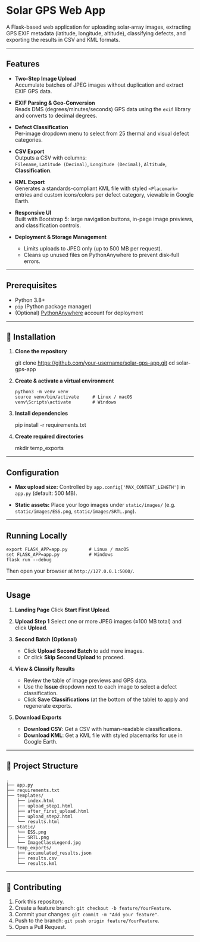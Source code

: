# Solar GPS Web App

A Flask-based web application for uploading solar‐array images, extracting GPS EXIF metadata (latitude, longitude, altitude), classifying defects, and exporting the results in CSV and KML formats.

---

##  Features

- **Two-Step Image Upload**  
  Accumulate batches of JPEG images without duplication and extract EXIF GPS data.

- **EXIF Parsing & Geo-Conversion**  
  Reads DMS (degrees/minutes/seconds) GPS data using the `exif` library and converts to decimal degrees.

- **Defect Classification**  
  Per-image dropdown menu to select from 25 thermal and visual defect categories.

- **CSV Export**  
  Outputs a CSV with columns:  
  `Filename`, `Latitude (Decimal)`, `Longitude (Decimal)`, `Altitude`, **Classification**.

- **KML Export**  
  Generates a standards-compliant KML file with styled `<Placemark>` entries and custom icons/colors per defect category, viewable in Google Earth.

- **Responsive UI**  
  Built with Bootstrap 5: large navigation buttons, in-page image previews, and classification controls.

- **Deployment & Storage Management**  
  - Limits uploads to JPEG only (up to 500 MB per request).  
  - Cleans up unused files on PythonAnywhere to prevent disk-full errors.

---

## Prerequisites

- Python 3.8+  
- `pip` (Python package manager)  
- (Optional) [PythonAnywhere](https://www.pythonanywhere.com/) account for deployment  

---

## 🚀 Installation

1. **Clone the repository**  

   git clone https://github.com/your-username/solar-gps-app.git
   cd solar-gps-app


2. **Create & activate a virtual environment**

   ```
   python3 -m venv venv
   source venv/bin/activate     # Linux / macOS
   venv\Scripts\activate        # Windows
   ```

3. **Install dependencies**


   pip install -r requirements.txt


4. **Create required directories**


   mkdir temp_exports


---

##  Configuration

* **Max upload size:**
  Controlled by `app.config['MAX_CONTENT_LENGTH']` in `app.py` (default: 500 MB).

* **Static assets:**
  Place your logo images under `static/images/` (e.g. `static/images/ESS.png`, `static/images/SRTL.png`).

---

##  Running Locally

```
export FLASK_APP=app.py        # Linux / macOS
set FLASK_APP=app.py           # Windows
flask run --debug
```

Then open your browser at `http://127.0.0.1:5000/`.

---

##  Usage

1. **Landing Page**
   Click **Start First Upload**.

2. **Upload Step 1**
   Select one or more JPEG images (≤100 MB total) and click **Upload**.

3. **Second Batch (Optional)**

   * Click **Upload Second Batch** to add more images.
   * Or click **Skip Second Upload** to proceed.

4. **View & Classify Results**

   * Review the table of image previews and GPS data.
   * Use the **Issue** dropdown next to each image to select a defect classification.
   * Click **Save Classifications** (at the bottom of the table) to apply and regenerate exports.

5. **Download Exports**

   * **Download CSV**: Get a CSV with human-readable classifications.
   * **Download KML**: Get a KML file with styled placemarks for use in Google Earth.

---

## 📁 Project Structure

```
.
├── app.py
├── requirements.txt
├── templates/
│   ├── index.html
│   ├── upload_step1.html
│   ├── after_first_upload.html
│   ├── upload_step2.html
│   └── results.html
├── static/
│   └── ESS.png
│   ├── SRTL.png
│   └── ImageClassLegend.jpg
└── temp_exports/
    ├── accumulated_results.json
    ├── results.csv
    └── results.kml
```

---

## 🤝 Contributing

1. Fork this repository.
2. Create a feature branch: `git checkout -b feature/YourFeature`.
3. Commit your changes: `git commit -m "Add your feature"`.
4. Push to the branch: `git push origin feature/YourFeature`.
5. Open a Pull Request.

---
